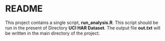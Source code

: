 # README

This project contains a single script, __run_analysis.R__. This script should be run in the present of Directory __UCI HAR Dataset__. The output file __out.txt__ will be written in the main directory of the project.
